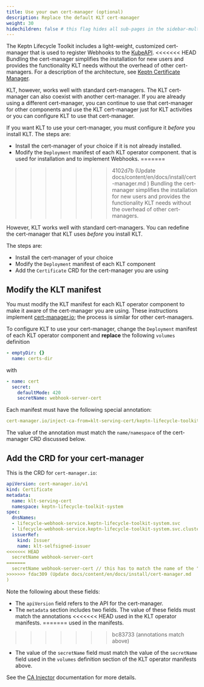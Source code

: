 ```yaml
---
title: Use your own cert-manager (optional)
description: Replace the default KLT cert-manager
weight: 30
hidechildren: false # this flag hides all sub-pages in the sidebar-multicard.html
---
```


The Keptn Lifecycle Toolkit includes
a light-weight, customized cert-manager
that is used to register Webhooks to the [KubeAPI](https://kubernetes.io/docs/reference/access-authn-authz/extensible-admission-controllers/).
<<<<<<< HEAD
Bundling the cert-manager simplifies the installation for new users
and provides the functionality KLT needs
without the overhead of other cert-managers.
For a description of the architecture, see
[Keptn Certificate Manager](../concepts/architecture/cert-manager.md).

KLT, however, works well with standard cert-managers.
The KLT cert-manager can also coexist with another cert-manager.
If you are already using a different cert-manager,
you can continue to use that cert-manager for other components
and use the KLT cert-manager just for KLT activities
or you can configure KLT to use that cert-manager.

If you want KLT to use your cert-manager,
you must configure it *before* you install KLT.
The steps are:

* Install the cert-manager of your choice
  if it is not already installed.
* Modify the `Deployment` manifest of each KLT operator component.
that is used for installation and to implement Webhooks.
=======
>>>>>>> 4102d7b (Update docs/content/en/docs/install/cert-manager.md)
Bundling the cert-manager simplifies the installation for new users
and provides the functionality KLT needs
without the overhead of other cert-managers.

However, KLT works well with standard cert-managers.
You can redefine the cert-manager that KLT uses *before* you install KLT.

The steps are:

* Install the cert-manager of your choice
* Modify the `Deployment` manifest of each KLT component
* Add the `Certificate` CRD for the cert-manager you are using

## Modify the KLT manifest

You must modify the KLT manifest for each KLT operator component
to make it aware of the cert-manager you are using.
These instructions implement
[cert-manager.io](https://cert-manager.io/);
the process is similar for other cert-managers.

To configure KLT to use your cert-manager,
change the `Deployment` manifest of each KLT operator component
and **replace** the following `volumes` definition

   ```yaml
   - emptyDir: {}
     name: certs-dir
   ```

   with

   ```yaml
   - name: cert
     secret:
       defaultMode: 420
       secretName: webhook-server-cert
   ```

Each manifest must have the following special annotation:

```yaml
cert-manager.io/inject-ca-from=klt-serving-cert/keptn-lifecycle-toolkit-system
```

The value of the annotation must match the
`name/namespace` of the cert-manager CRD discussed below.

## Add the CRD for your cert-manager

This is the CRD for `cert-manager.io`:

```yaml
apiVersion: cert-manager.io/v1
kind: Certificate
metadata:
  name: klt-serving-cert 
  namespace: keptn-lifecycle-toolkit-system
spec:
  dnsNames:
  - lifecycle-webhook-service.keptn-lifecycle-toolkit-system.svc
  - lifecycle-webhook-service.keptn-lifecycle-toolkit-system.svc.cluster.local
  issuerRef:
    kind: Issuer
    name: klt-selfsigned-issuer
<<<<<<< HEAD
  secretName webhook-server-cert
=======
  secretName webhook-server-cert // this has to match the name of the "secretName" field in the volume definition 
>>>>>>> fdac309 (Update docs/content/en/docs/install/cert-manager.md)
```

Note the following about these fields:

* The `apiVersion` field refers to the API for the cert-manager.
* The `metadata` section includes two fields.
  The value of these fields must match the annotations
<<<<<<< HEAD
  used in the KLT operator manifests.
=======
  used in the manifests.
>>>>>>> bc83733 (annotations match above)
* The value of the `secretName` field
  must match the value of the `secretName` field used
  in the `volumes` definition section of the KLT operator manifests above.

See the [CA Injector](https://cert-manager.io/docs/concepts/ca-injector/)
documentation for more details.
